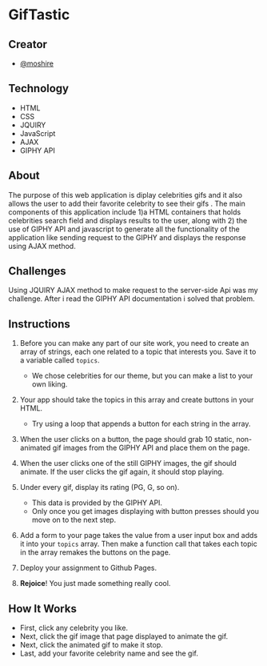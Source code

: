 # GifTastic


## Creator
- [@moshire](https://github.com/moshire)

## Technology
* HTML
* CSS
* JQUIRY
* JavaScript
* AJAX
*  GIPHY API

## About
The purpose of this web application is diplay celebrities gifs and it also allows the user to add their favorite celebrity to see their gifs . The main components of this application include 1)a HTML containers that holds celebrities search field and displays results to the user, along with 2) the use of  GIPHY API and javascript to generate all the functionality of the application like sending request to the GIPHY and displays the response using AJAX method.

## Challenges
Using JQUIRY AJAX method to make request to the server-side Api was my challenge. After i read the GIPHY API documentation i solved that problem. 

## Instructions
1. Before you can make any part of our site work, you need to create an array of strings, each one related to a topic that interests you. Save it to a variable called `topics`.
   * We chose celebrities for our theme, but you can make a list to your own liking.

2. Your app should take the topics in this array and create buttons in your HTML.
   * Try using a loop that appends a button for each string in the array.

3. When the user clicks on a button, the page should grab 10 static, non-animated gif images from the GIPHY API and place them on the page.

4. When the user clicks one of the still GIPHY images, the gif should animate. If the user clicks the gif again, it should stop playing.

5. Under every gif, display its rating (PG, G, so on).
   * This data is provided by the GIPHY API.
   * Only once you get images displaying with button presses should you move on to the next step.

6. Add a form to your page takes the value from a user input box and adds it into your `topics` array. Then make a function call that takes each topic in the array remakes the buttons on the page.

7. Deploy your assignment to Github Pages.

8. **Rejoice**! You just made something really cool.

## How It Works
* First, click any celebrity you like.
* Next, click the gif image that page displayed to animate the gif.
* Next, click the animated gif to make it stop.
* Last, add your favorite celebrity name and see the gif.


